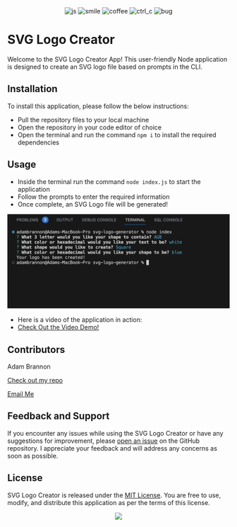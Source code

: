 <div align="center">
<img src="https://forthebadge.com/images/badges/made-with-javascript.svg" alt="js">
<img src="https://forthebadge.com/images/badges/makes-people-smile.svg" alt="smile">
<img src="https://forthebadge.com/images/badges/powered-by-coffee.svg" alt="coffee">
<img src="https://forthebadge.com/images/badges/ctrl-c-ctrl-v.svg" alt="ctrl_c">
<img src="https://forthebadge.com/images/badges/not-a-bug-a-feature.svg" alt="bug">


</div>

# SVG Logo Creator

Welcome to the SVG Logo Creator App! This user-friendly Node application is designed to create an SVG logo file based on prompts in the CLI.

## Installation

To install this application, please follow the below instructions:
- Pull the repository files to your local machine
- Open the repository in your code editor of choice
- Open the terminal and run the command `npm i` to install the required dependencies


## Usage

- Inside the terminal run the command `node index.js` to start the application
- Follow the prompts to enter the required information
- Once complete, an SVG Logo file will be generated!

<img src="./assets/terminal.png" style="width:700px;height:auto">


- Here is a video of the application in action:
- [Check Out the Video Demo!]()


## Contributors
Adam Brannon

[Check out my repo](https://github.com/adam-brannon09)

[Email Me](mailto:adam.brannon09@icloud.com)


## Feedback and Support

If you encounter any issues while using the SVG Logo Creator or have any suggestions for improvement, please [open an issue](https://github.com/adam-brannon09/readme_generator/issues) on the GitHub repository. I appreciate your feedback and will address any concerns as soon as possible.

## License

SVG Logo Creator is released under the [MIT License](https://opensource.org/licenses/MIT). You are free to use, modify, and distribute this application as per the terms of this license.


<div align="center">
    <img src="https://forthebadge.com/images/badges/built-by-developers.svg" />
</div>